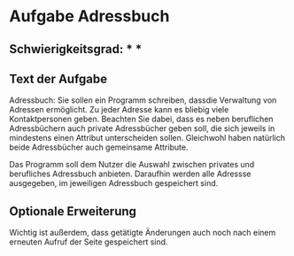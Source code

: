 # Aufgabe Adressbuch

## Schwierigkeitsgrad: * *

## Text der Aufgabe
Adressbuch: Sie sollen ein Programm schreiben, dassdie Verwaltung von Adressen ermöglicht. Zu jeder Adresse kann es bliebig viele Kontaktpersonen geben. Beachten Sie dabei, dass es neben beruflichen Adressbüchern auch private Adressbücher geben soll, die sich jeweils in mindestens einen Attribut unterscheiden sollen. Gleichwohl haben natürlich beide Adressbücher auch gemeinsame Attribute.

Das Programm soll dem Nutzer die Auswahl zwischen privates und berufliches Adressbuch anbieten. Daraufhin werden alle Adressse ausgegeben, im jeweiligen Adressbuch gespeichert sind.

## Optionale Erweiterung
 Wichtig ist außerdem, dass getätigte Änderungen auch noch nach einem erneuten Aufruf der Seite gespeichert sind. 

